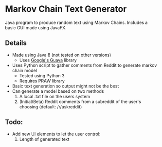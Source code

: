 # Markov Chain Text Generator
Java program to produce random text using Markov Chains.
Includes a basic GUI made using JavaFX.

## Details
- Made using Java 8 (not tested on other versions)
    - Uses [Google's Guava](https://github.com/google/guava) library
- Uses Python script to gather comments from Reddit to generate markov chain model
    - Tested using Python 3
    - Requires PRAW library
- Basic text generation so output might not be the best
- Can generate a model based on two methods
    1. A local .txt file on the users system
    2. (Initial/Beta) Reddit comments from a subreddit of the user's choosing (default: /r/askreddit)

## Todo:
- Add new UI elements to let the user control:
    1. Length of generated text
